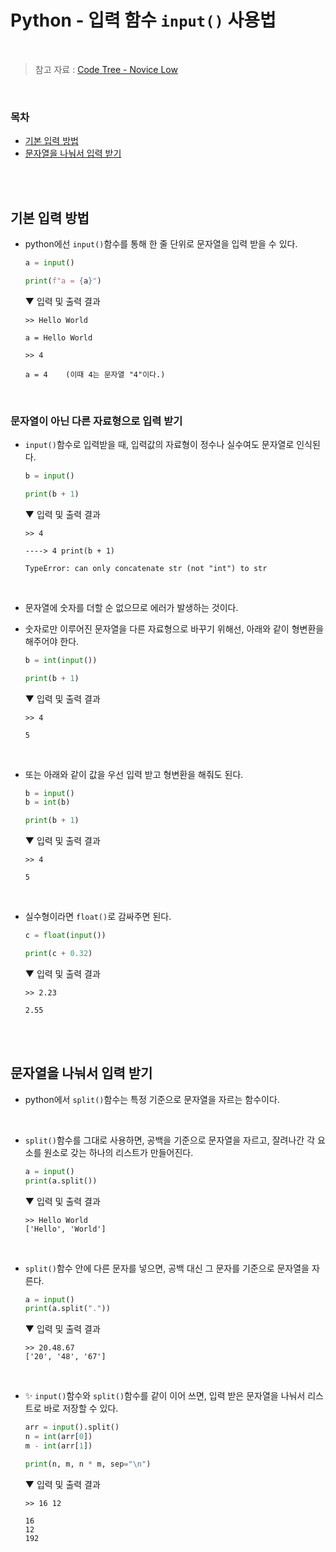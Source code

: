 # Python - 입력 함수 <code>input()</code> 사용법

<br/>

> 참고 자료 : <a href="https://www.codetree.ai/missions/4">Code Tree - Novice Low</a>

<br/>

### 목차

- <a href="https://github.com/SangYoonLee1231/TIL/blob/main/Python/python_input_output.md#%EA%B8%B0%EB%B3%B8-%EC%9E%85%EB%A0%A5-%EB%B0%A9%EB%B2%95">기본 입력 방법</a>
- <a href="https://github.com/SangYoonLee1231/TIL/blob/main/Python/python_input_output.md#%EB%AC%B8%EC%9E%90%EC%97%B4%EC%9D%84-%EB%82%98%EB%88%A0%EC%84%9C-%EC%9E%85%EB%A0%A5-%EB%B0%9B%EA%B8%B0">문자열을 나눠서 입력 받기</a>

<br/><br/>

## 기본 입력 방법

- python에선 <code>input()</code>함수를 통해 한 줄 단위로 문자열을 입력 받을 수 있다.

  ```python
  a = input()

  print(f"a = {a}")
  ```

  ▼ 입력 및 출력 결과

  ```
  >> Hello World

  a = Hello World
  ```

  ```
  >> 4

  a = 4    (이때 4는 문자열 "4"이다.)
  ```

<br/>

### 문자열이 아닌 다른 자료형으로 입력 받기

- <code>input()</code>함수로 입력받을 때, 입력값의 자료형이 정수나 실수여도 문자열로 인식된다.

  ```python
  b = input()

  print(b + 1)
  ```

  ▼ 입력 및 출력 결과

  ```
  >> 4

  ----> 4 print(b + 1)

  TypeError: can only concatenate str (not "int") to str
  ```

<br/>

- 문자열에 숫자를 더할 순 없으므로 에러가 발생하는 것이다.

- 숫자로만 이루어진 문자열을 다른 자료형으로 바꾸기 위해선, 아래와 같이 형변환을 해주어야 한다.

  ```python
  b = int(input())

  print(b + 1)
  ```

  ▼ 입력 및 출력 결과

  ```
  >> 4

  5
  ```

<br/>

- 또는 아래와 같이 값을 우선 입력 받고 형변환을 해줘도 된다.

  ```python
  b = input()
  b = int(b)

  print(b + 1)
  ```

  ▼ 입력 및 출력 결과

  ```
  >> 4

  5
  ```

<br/>

- 실수형이라면 <code>float()</code>로 감싸주면 된다.

  ```python
  c = float(input())

  print(c + 0.32)
  ```

  ▼ 입력 및 출력 결과

  ```
  >> 2.23

  2.55
  ```

<br/><br/>

## 문자열을 나눠서 입력 받기

- python에서 <code>split()</code>함수는 특정 기준으로 문자열을 자르는 함수이다.

<br/>

- <code>split()</code>함수를 그대로 사용하면, 공백을 기준으로 문자열을 자르고, 잘려나간 각 요소를 원소로 갖는 하나의 리스트가 만들어진다.

  ```python
  a = input()
  print(a.split())
  ```

  ▼ 입력 및 출력 결과

  ```
  >> Hello World
  ['Hello', 'World']
  ```

<br/>

- <code>split()</code>함수 안에 다른 문자를 넣으면, 공백 대신 그 문자를 기준으로 문자열을 자른다.

  ```python
  a = input()
  print(a.split("."))
  ```

  ▼ 입력 및 출력 결과

  ```
  >> 20.48.67
  ['20', '48', '67']
  ```

<br/>

- ✨ <code>input()</code>함수와 <code>split()</code>함수를 같이 이어 쓰면, 입력 받은 문자열을 나눠서 리스트로 바로 저장할 수 있다.

  ```python
  arr = input().split()
  n = int(arr[0])
  m - int(arr[1])

  print(n, m, n * m, sep="\n")
  ```

  ▼ 입력 및 출력 결과

  ```
  >> 16 12

  16
  12
  192
  ```
